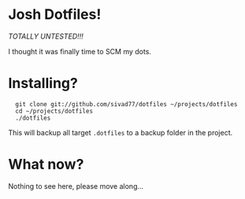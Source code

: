 Josh Dotfiles!
==============

*TOTALLY UNTESTED!!!*

I thought it was finally time to SCM my dots.

Installing?
===========

      git clone git://github.com/sivad77/dotfiles ~/projects/dotfiles
      cd ~/projects/dotfiles
      ./dotfiles

This will backup all target `.dotfiles` to a backup folder in the project.

What now?
=========
Nothing to see here, please move along...
